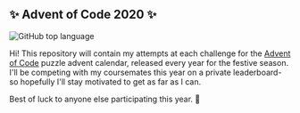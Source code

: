 ## :sparkles: Advent of Code 2020 :sparkles:

![GitHub top language](https://img.shields.io/github/languages/top/JamesHarcourt7/advent-of-code2020?style=flat-square)

Hi! This repository will contain my attempts at each challenge for the [Advent of Code](https://adventofcode.com/) puzzle advent calendar, released every year for the festive season. I'll be competing with my coursemates this year on a private leaderboard- so hopefully I'll stay motivated to get as far as I can.

Best of luck to anyone else participating this year. :christmas_tree:
